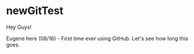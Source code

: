 # newGitTest

Hey Guys!

Eugene here (08/16) - First time ever using GitHub. Let's see how long this goes.
